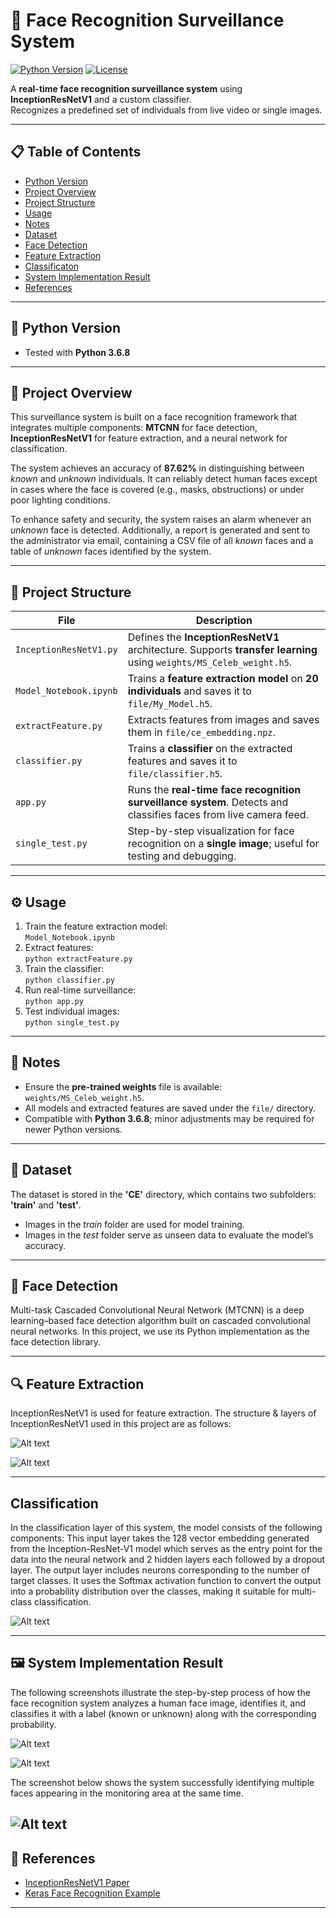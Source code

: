 # 🎯 Face Recognition Surveillance System

[![Python Version](https://img.shields.io/badge/python-3.6.8-blue.svg)](https://www.python.org/)
[![License](https://img.shields.io/badge/license-Apache%202.0-green.svg)](https://www.apache.org/licenses/LICENSE-2.0)

A **real-time face recognition surveillance system** using **InceptionResNetV1** and a custom classifier.  
Recognizes a predefined set of individuals from live video or single images.

---

## 📋 Table of Contents
- [Python Version](#-python-version)
- [Project Overview](#-project-overview)
- [Project Structure](#-project-structure)
- [Usage](#-usage)
- [Notes](#-notes)
- [Dataset](#-dataset)
- [Face Detection](#-face-detection)
- [Feature Extraction](#-feature-extraction)
- [Classificaton](#-classification)
- [System Implementation Result](#-system-implementation-result)
- [References](#-references)

---

## 🐍 Python Version
- Tested with **Python 3.6.8**

---
## 🎯 Project Overview  

This surveillance system is built on a face recognition framework that integrates multiple components: **MTCNN** for face detection, **InceptionResNetV1** for feature extraction, and a neural network for classification.  

The system achieves an accuracy of **87.62%** in distinguishing between *known* and *unknown* individuals. It can reliably detect human faces except in cases where the face is covered (e.g., masks, obstructions) or under poor lighting conditions.  

To enhance safety and security, the system raises an alarm whenever an *unknown* face is detected. Additionally, a report is generated and sent to the administrator via email, containing a CSV file of all *known* faces and a table of *unknown* faces identified by the system.  

---

## 📂 Project Structure

| File | Description |
|------|-------------|
| `InceptionResNetV1.py` | Defines the **InceptionResNetV1** architecture. Supports **transfer learning** using `weights/MS_Celeb_weight.h5`. |
| `Model_Notebook.ipynb` | Trains a **feature extraction model** on **20 individuals** and saves it to `file/My_Model.h5`. |
| `extractFeature.py` | Extracts features from images and saves them in `file/ce_embedding.npz`. |
| `classifier.py` | Trains a **classifier** on the extracted features and saves it to `file/classifier.h5`. |
| `app.py` | Runs the **real-time face recognition surveillance system**. Detects and classifies faces from live camera feed. |
| `single_test.py` | Step-by-step visualization for face recognition on a **single image**; useful for testing and debugging. |

---

## ⚙️ Usage

1. Train the feature extraction model:  
   `Model_Notebook.ipynb`
2. Extract features:  
   `python extractFeature.py`
3. Train the classifier:  
   `python classifier.py`
4. Run real-time surveillance:  
   `python app.py`
5. Test individual images:  
   `python single_test.py`

---

## 📝 Notes
- Ensure the **pre-trained weights** file is available: `weights/MS_Celeb_weight.h5`.
- All models and extracted features are saved under the `file/` directory.
- Compatible with **Python 3.6.8**; minor adjustments may be required for newer Python versions.

---
## 📂 Dataset  

The dataset is stored in the **'CE'** directory, which contains two subfolders: **'train'** and **'test'**.  
- Images in the *train* folder are used for model training.  
- Images in the *test* folder serve as unseen data to evaluate the model’s accuracy.  

---
## 👤 Face Detection

Multi-task Cascaded Convolutional Neural Network (MTCNN) is a deep learning–based face detection algorithm built on cascaded convolutional neural networks. In this project, we use its Python implementation as the face detection library.

---
## 🔍 Feature Extraction

InceptionResNetV1 is used for feature extraction. The structure & layers of InceptionResNetV1 used in this project are as follows:

![Alt text](InceptionResNetV1_structure.jpg)

![Alt text](InceptionResNetV1_layers.jpg)

---
## Classification
In the classification layer of this system, the model consists of the following components: This input layer takes the 128 vector embedding generated from the Inception-ResNet-V1 model which serves as the entry point for the data into the neural 
network and 2 hidden layers each followed by a dropout layer. The output layer includes neurons corresponding to the number of target classes. It uses the Softmax activation function to convert the output into a probability distribution over the classes, making it suitable for multi-class classification. 

![Alt text](classification_nn.jpg)

---
## 🖼️ System Implementation Result  

   The following screenshots illustrate the step-by-step process of how the face recognition system analyzes a human face image, identifies it, and classifies it with a label (known or unknown) along with the corresponding probability.

![Alt text](known.jpg)

![Alt text](unknown.jpg)

  The screenshot below shows the system successfully identifying multiple faces appearing in the monitoring area at the same time.  


![Alt text](images/recognizing-known-and-unknown-in-real-time.jpg)
---

## 📌 References
- [InceptionResNetV1 Paper](https://arxiv.org/abs/1602.07261)
- [Keras Face Recognition Example](https://keras.io/examples/vision/face_recognition/)

---

